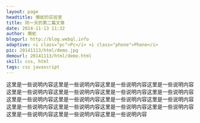 ```yaml
---
layout: page
headtitle: 懒蛇的实验室
title: 同一天的第二篇文章
date: 2014-11-13 11:32
author: 懒蛇
blogurl: http://blog.webql.info
adaptive: <i class="pc">Pc</i> <i class="phone">Phone</i>
pic: 20141113/html/demo.jpg
demourl: 20141113/html/demo.html
skill: css, html
tags: css javascript
---
```



这里是一些说明内容这里是一些说明内容这里是一些说明内容这里是一些说明内容这里是一些说明内容这里是一些说明内容这里是一些说明内容这里是一些说明内容这里是一些说明内容这里是一些说明内容这里是一些说明内容这里是一些说明内容这里是一些说明内容这里是一些说明内容这里是一些说明内容这里是一些说明内容这里是一些说明内容这里是一些说明内容这里是一些说明内容
